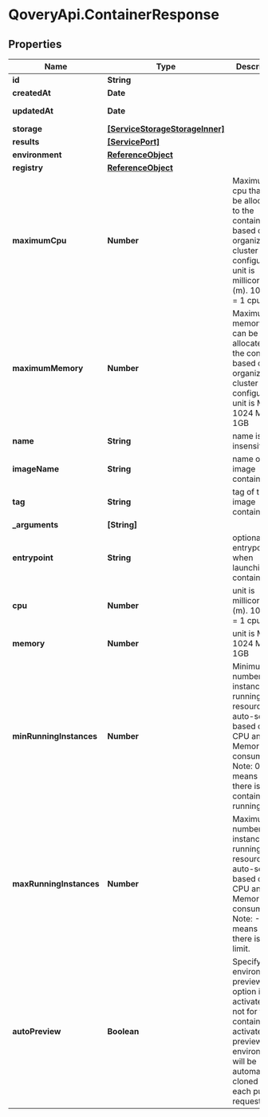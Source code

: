 # QoveryApi.ContainerResponse

## Properties

Name | Type | Description | Notes
------------ | ------------- | ------------- | -------------
**id** | **String** |  | [readonly] 
**createdAt** | **Date** |  | [readonly] 
**updatedAt** | **Date** |  | [optional] [readonly] 
**storage** | [**[ServiceStorageStorageInner]**](ServiceStorageStorageInner.md) |  | [optional] 
**results** | [**[ServicePort]**](ServicePort.md) |  | [optional] 
**environment** | [**ReferenceObject**](ReferenceObject.md) |  | 
**registry** | [**ReferenceObject**](ReferenceObject.md) |  | 
**maximumCpu** | **Number** | Maximum cpu that can be allocated to the container based on organization cluster configuration. unit is millicores (m). 1000m &#x3D; 1 cpu | 
**maximumMemory** | **Number** | Maximum memory that can be allocated to the container based on organization cluster configuration. unit is MB. 1024 MB &#x3D; 1GB | 
**name** | **String** | name is case insensitive | 
**imageName** | **String** | name of the image container | 
**tag** | **String** | tag of the image container | 
**_arguments** | **[String]** |  | [optional] 
**entrypoint** | **String** | optional entrypoint when launching container | [optional] 
**cpu** | **Number** | unit is millicores (m). 1000m &#x3D; 1 cpu | 
**memory** | **Number** | unit is MB. 1024 MB &#x3D; 1GB | 
**minRunningInstances** | **Number** | Minimum number of instances running. This resource auto-scale based on the CPU and Memory consumption. Note: 0 means that there is no container running.  | [default to 1]
**maxRunningInstances** | **Number** | Maximum number of instances running. This resource auto-scale based on the CPU and Memory consumption. Note: -1 means that there is no limit.  | [default to 1]
**autoPreview** | **Boolean** | Specify if the environment preview option is activated or not for this container. If activated, a preview environment will be automatically cloned at each pull request.  | 


